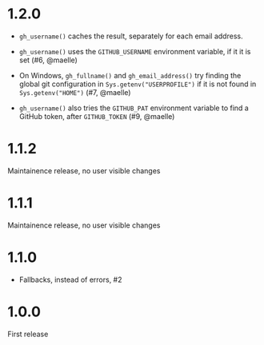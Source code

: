 
# 1.2.0

* `gh_username()` caches the result, separately for each email address.

* `gh_username()` uses the `GITHUB_USERNAME` environment variable, if it
  it is set (#6, @maelle)

* On Windows, `gh_fullname()` and `gh_email_address()` try finding the
  global git configuration in `Sys.getenv("USERPROFILE")` if it is not
  found in `Sys.getenv("HOME")` (#7, @maelle)

* `gh_username()` also tries the `GITHUB_PAT` environment variable
  to find a GitHub token, after `GITHUB_TOKEN` (#9, @maelle)

# 1.1.2

Maintainence release, no user visible changes

# 1.1.1

Maintainence release, no user visible changes

# 1.1.0

* Fallbacks, instead of errors, #2

# 1.0.0

First release
